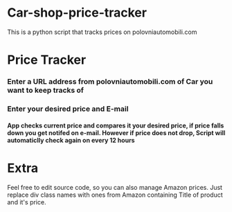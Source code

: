 # Car-shop-price-tracker
This is a python script that tracks prices on polovniautomobili.com
# Price Tracker
### Enter a URL address from polovniautomobili.com of Car you want to keep tracks of
### Enter your desired price and E-mail
#### App checks current price and compares it your desired price, if price falls down you get notifed on e-mail. However if price does not drop, Script will automaticlly check again on every 12 hours

# Extra
Feel free to edit source code, so you can also manage Amazon prices.
Just replace div class names with ones from Amazon containing Title of product and it's price.
